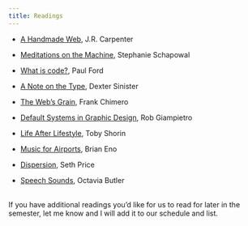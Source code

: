 ```yaml
---
title: Readings
---
```


- [A Handmade Web](http://luckysoap.com/statements/handmadeweb.html), J.R. Carpenter

- [Meditations on the Machine](https://core.ac.uk/download/pdf/84402682.pdf), Stephanie Schapowal

- [What is code?](https://www.bloomberg.com/graphics/2015-paul-ford-what-is-code/), Paul Ford

- [A Note on the Type](https://www.servinglibrary.org/journal/1/a-note-on-the-type), Dexter Sinister

- [The Web’s Grain](https://frankchimero.com/blog/2015/the-webs-grain/), Frank Chimero

- [Default Systems in Graphic Design](https://linedandunlined.com/archive/default-systems-in-graphic-design/), Rob Giampietro

- [Life After Lifestyle](https://subpixel.space/entries/life-after-lifestyle/), Toby Shorin

- [Music for Airports](https://www.youtube.com/watch?v=vNwYtllyt3Q), Brian Eno

- [Dispersion](http://www.distributedhistory.com/Dispersion2007.comp.pdf), Seth Price

- [Speech Sounds](https://www.unl.edu/english/docs/englishweek17/engl200-speechsounds.pdf), Octavia Butler

<br>
If you have additional readings you’d like for us to read for later in the semester, let me know and I will add it to our schedule and list.